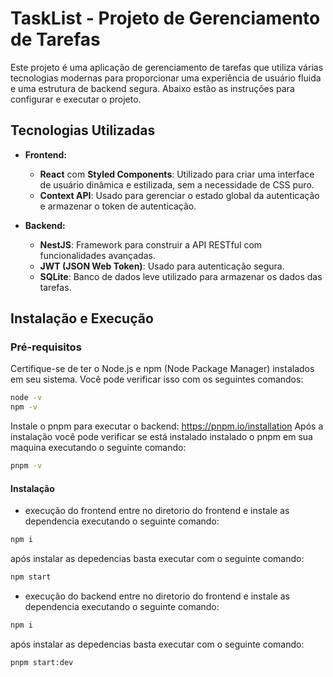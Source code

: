 # TaskList - Projeto de Gerenciamento de Tarefas

Este projeto é uma aplicação de gerenciamento de tarefas que utiliza várias tecnologias modernas para proporcionar uma experiência de usuário fluida e uma estrutura de backend segura. Abaixo estão as instruções para configurar e executar o projeto.

## Tecnologias Utilizadas

- **Frontend:**
  - **React** com **Styled Components**: Utilizado para criar uma interface de usuário dinâmica e estilizada, sem a necessidade de CSS puro.
  - **Context API**: Usado para gerenciar o estado global da autenticação e armazenar o token de autenticação.

- **Backend:**
  - **NestJS**: Framework para construir a API RESTful com funcionalidades avançadas.
  - **JWT (JSON Web Token)**: Usado para autenticação segura.
  - **SQLite**: Banco de dados leve utilizado para armazenar os dados das tarefas.

## Instalação e Execução

### Pré-requisitos

Certifique-se de ter o Node.js e npm (Node Package Manager) instalados em seu sistema. Você pode verificar isso com os seguintes comandos:

```bash
node -v
npm -v
```

Instale o pnpm para executar o backend: https://pnpm.io/installation
Após a instalação você pode verificar se está instalado instalado o pnpm em sua maquina executando o seguinte comando:

```bash
pnpm -v
```

#### Instalação

- execução do frontend
entre no diretorio do frontend e instale as dependencia executando o seguinte comando:

```bash
npm i
```
após instalar as depedencias basta executar com o seguinte comando: 

```bash
npm start
```

- execução do backend
entre no diretorio do frontend e instale as dependencia executando o seguinte comando:

```bash
npm i
```
após instalar as depedencias basta executar com o seguinte comando: 

```bash
pnpm start:dev
```
